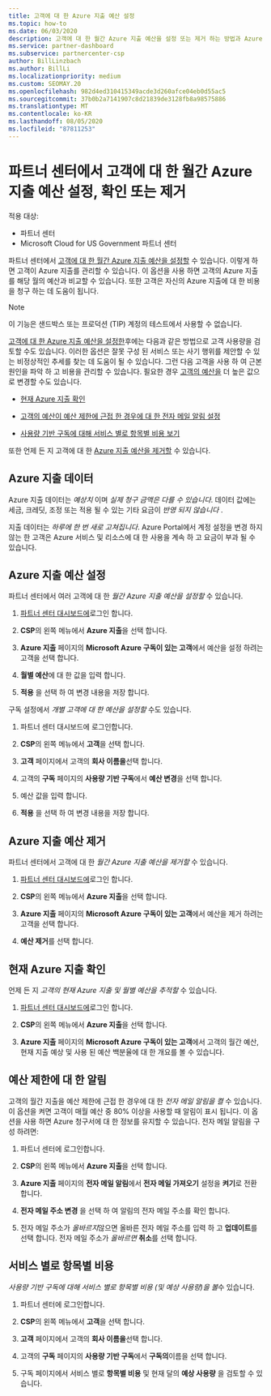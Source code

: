 ```yaml
---
title: 고객에 대 한 Azure 지출 예산 설정
ms.topic: how-to
ms.date: 06/03/2020
description: 고객에 대 한 월간 Azure 지출 예산을 설정 또는 제거 하는 방법과 Azure 지출 데이터를 보고 예산 관련 알림을 설정 하는 방법을 알아봅니다.
ms.service: partner-dashboard
ms.subservice: partnercenter-csp
author: BillLinzbach
ms.author: BillLi
ms.localizationpriority: medium
ms.custom: SEOMAY.20
ms.openlocfilehash: 982d4ed310415349acde3d260afce04eb0d55ac5
ms.sourcegitcommit: 37b0b2a7141907c8d21839de3128fb8a98575886
ms.translationtype: MT
ms.contentlocale: ko-KR
ms.lasthandoff: 08/05/2020
ms.locfileid: "87811253"
---
```

# <a name="set-check-or-remove-monthly-azure-spending-budgets-for-customers-in-partner-center"></a>파트너 센터에서 고객에 대 한 월간 Azure 지출 예산 설정, 확인 또는 제거

적용 대상:

- 파트너 센터
- Microsoft Cloud for US Government 파트너 센터

파트너 센터에서 [고객에 대 한 월간 Azure 지출 예산을 설정할](#set-azure-spending-budget) 수 있습니다. 이렇게 하면 고객이 Azure 지출를 관리할 수 있습니다. 이 옵션을 사용 하면 고객의 Azure 지출를 해당 월의 예산과 비교할 수 있습니다. 또한 고객은 자신의 Azure 지출에 대 한 비용을 청구 하는 데 도움이 됩니다.

> [!NOTE]  
> 이 기능은 샌드박스 또는 프로덕션 (TIP) 계정의 테스트에서 사용할 수 없습니다.

[고객에 대 한 Azure 지출 예산을 설정한](#set-azure-spending-budget)후에는 다음과 같은 방법으로 고객 사용량을 검토할 수도 있습니다. 이러한 옵션은 잘못 구성 된 서비스 또는 사기 행위를 제안할 수 있는 비정상적인 추세를 찾는 데 도움이 될 수 있습니다. 그런 다음 고객을 사용 하 여 근본 원인을 파악 하 고 비용을 관리할 수 있습니다. 필요한 경우 [고객의 예산을](#set-azure-spending-budget) 더 높은 값으로 변경할 수도 있습니다.

- [현재 Azure 지출 확인](#check-current-azure-spending)

- [고객의 예산이 예산 제한에 근접 한 경우에 대 한 전자 메일 알림 설정](#notifications-for-budget-limits)

- [사용량 기반 구독에 대해 서비스 별로 항목별 비용 보기](#itemized-costs-by-service)

또한 언제 든 지 고객에 대 한 [Azure 지출 예산을 제거할](#remove-azure-spending-budget) 수 있습니다.

## <a name="azure-spending-data"></a>Azure 지출 데이터

Azure 지출 데이터는 *예상치* 이며 *실제 청구 금액은 다를 수 있습니다*. 데이터 값에는 세금, 크레딧, 조정 또는 적용 될 수 있는 기타 요금이 *반영 되지 않습니다* .

지출 데이터는 *하루에 한 번 새로 고쳐집니다*. Azure Portal에서 계정 설정을 변경 하지 않는 한 고객은 Azure 서비스 및 리소스에 대 한 사용을 계속 하 고 요금이 부과 될 수 있습니다.

## <a name="set-azure-spending-budget"></a>Azure 지출 예산 설정

파트너 센터에서 여러 고객에 대 한 *월간 Azure 지출 예산을 설정할* 수 있습니다.

1. [파트너 센터 대시보드에](https://partner.microsoft.com/dashboard/)로그인 합니다.

2. **CSP**의 왼쪽 메뉴에서 **Azure 지출**을 선택 합니다.

3. **Azure 지출** 페이지의 **Microsoft Azure 구독이 있는 고객**에서 예산을 설정 하려는 고객을 선택 합니다.

4. **월별 예산**에 대 한 값을 입력 합니다.

5. **적용** 을 선택 하 여 변경 내용을 저장 합니다.

구독 설정에서 *개별 고객에 대 한 예산을 설정할* 수도 있습니다.

1. 파트너 센터 대시보드에 로그인합니다.

2. **CSP**의 왼쪽 메뉴에서 **고객**을 선택 합니다.

3. **고객** 페이지에서 고객의 **회사 이름을**선택 합니다.

4. 고객의 **구독** 페이지의 **사용량 기반 구독**에서 **예산 변경**을 선택 합니다.

5. 예산 값을 입력 합니다.

6. **적용** 을 선택 하 여 변경 내용을 저장 합니다.

## <a name="remove-azure-spending-budget"></a>Azure 지출 예산 제거

파트너 센터에서 고객에 대 한 *월간 Azure 지출 예산을 제거할* 수 있습니다.

1. [파트너 센터 대시보드에](https://partner.microsoft.com/dashboard/)로그인 합니다.

2. **CSP**의 왼쪽 메뉴에서 **Azure 지출**을 선택 합니다.

3. **Azure 지출** 페이지의 **Microsoft Azure 구독이 있는 고객**에서 예산을 제거 하려는 고객을 선택 합니다.

4. **예산 제거**를 선택 합니다.

## <a name="check-current-azure-spending"></a>현재 Azure 지출 확인

언제 든 지 *고객의 현재 Azure 지출 및 월별 예산을 추적할* 수 있습니다.

1. [파트너 센터 대시보드에](https://partner.microsoft.com/dashboard/)로그인 합니다.

2. **CSP**의 왼쪽 메뉴에서 **Azure 지출**을 선택 합니다.

3. **Azure 지출** 페이지의 **Microsoft Azure 구독이 있는 고객**에서 고객의 월간 예산, 현재 지출 예상 및 사용 된 예산 백분율에 대 한 개요를 볼 수 있습니다.

## <a name="notifications-for-budget-limits"></a>예산 제한에 대 한 알림

고객의 월간 지출을 예산 제한에 근접 한 경우에 대 한 *전자 메일 알림을 켤* 수 있습니다. 이 옵션을 켜면 고객이 매월 예산 중 80% 이상을 사용할 때 알림이 표시 됩니다. 이 옵션을 사용 하면 Azure 청구서에 대 한 정보를 유지할 수 있습니다. 전자 메일 알림을 구성 하려면:

1. 파트너 센터에 로그인합니다.

2. **CSP**의 왼쪽 메뉴에서 **Azure 지출**을 선택 합니다.

3. **Azure 지출** 페이지의 **전자 메일 알림**에서 **전자 메일 가져오기** 설정을 **켜기**로 전환 합니다.

4. **전자 메일 주소 변경** 을 선택 하 여 알림의 전자 메일 주소를 확인 합니다.

5. 전자 메일 주소가 *올바르지*않으면 올바른 전자 메일 주소를 입력 하 고 **업데이트**를 선택 합니다. 전자 메일 주소가 *올바르면* **취소**를 선택 합니다.

## <a name="itemized-costs-by-service"></a>서비스 별로 항목별 비용

*사용량 기반 구독에 대해 서비스 별로 항목별 비용 (및 예상 사용량)을 볼*수 있습니다.

1. 파트너 센터에 로그인합니다.

2. **CSP**의 왼쪽 메뉴에서 **고객**을 선택 합니다.

3. **고객** 페이지에서 고객의 **회사 이름을**선택 합니다.

4. 고객의 **구독** 페이지의 **사용량 기반 구독**에서 **구독의**이름을 선택 합니다.

5. 구독 페이지에서 서비스 별로 **항목별 비용** 및 현재 달의 **예상 사용량** 을 검토할 수 있습니다.
